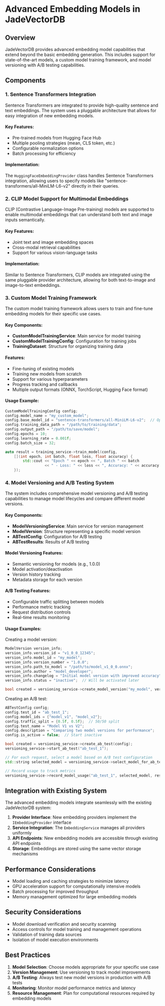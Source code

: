 # Advanced Embedding Models in JadeVectorDB

## Overview

JadeVectorDB provides advanced embedding model capabilities that extend beyond the basic embedding generation. This includes support for state-of-the-art models, a custom model training framework, and model versioning with A/B testing capabilities.

## Components

### 1. Sentence Transformers Integration

Sentence Transformers are integrated to provide high-quality sentence and text embeddings. The system uses a pluggable architecture that allows for easy integration of new embedding models.

#### Key Features:
- Pre-trained models from Hugging Face Hub
- Multiple pooling strategies (mean, CLS token, etc.)
- Configurable normalization options
- Batch processing for efficiency

#### Implementation:
The `HuggingFaceEmbeddingProvider` class handles Sentence Transformers integration, allowing users to specify models like "sentence-transformers/all-MiniLM-L6-v2" directly in their queries.

### 2. CLIP Model Support for Multimodal Embeddings

CLIP (Contrastive Language-Image Pre-training) models are supported to enable multimodal embeddings that can understand both text and image inputs semantically.

#### Key Features:
- Joint text and image embedding spaces
- Cross-modal retrieval capabilities
- Support for various vision-language tasks

#### Implementation:
Similar to Sentence Transformers, CLIP models are integrated using the same pluggable provider architecture, allowing for both text-to-image and image-to-text embeddings.

### 3. Custom Model Training Framework

The custom model training framework allows users to train and fine-tune embedding models for their specific use cases.

#### Key Components:
- **CustomModelTrainingService**: Main service for model training
- **CustomModelTrainingConfig**: Configuration for training jobs
- **TrainingDataset**: Structure for organizing training data

#### Features:
- Fine-tuning of existing models
- Training new models from scratch
- Support for various hyperparameters
- Progress tracking and callbacks
- Multiple output formats (ONNX, TorchScript, Hugging Face format)

#### Usage Example:
```cpp
CustomModelTrainingConfig config;
config.model_name = "my_custom_model";
config.base_model_id = "sentence-transformers/all-MiniLM-L6-v2";  // Optional, for fine-tuning
config.training_data_path = "/path/to/training/data";
config.output_path = "/path/to/save/model";
config.epochs = 10;
config.learning_rate = 0.001f;
config.batch_size = 32;

auto result = training_service->train_model(config, 
    [](int epoch, int batch, float loss, float accuracy) {
        std::cout << "Epoch " << epoch << ", Batch " << batch 
                  << " - Loss: " << loss << ", Accuracy: " << accuracy << std::endl;
    });
```

### 4. Model Versioning and A/B Testing System

The system includes comprehensive model versioning and A/B testing capabilities to manage model lifecycles and compare different model versions.

#### Key Components:
- **ModelVersioningService**: Main service for version management
- **ModelVersion**: Structure representing a specific model version
- **ABTestConfig**: Configuration for A/B testing
- **ABTestResults**: Results of A/B testing

#### Model Versioning Features:
- Semantic versioning for models (e.g., 1.0.0)
- Model activation/deactivation
- Version history tracking
- Metadata storage for each version

#### A/B Testing Features:
- Configurable traffic splitting between models
- Performance metric tracking
- Request distribution controls
- Real-time results monitoring

#### Usage Examples:

Creating a model version:
```cpp
ModelVersion version_info;
version_info.version_id = "v1_0_0_12345";
version_info.model_id = "my_model";
version_info.version_number = "1.0.0";
version_info.path_to_model = "/path/to/model_v1_0_0.onnx";
version_info.author = "model_developer";
version_info.changelog = "Initial model version with improved accuracy";
version_info.status = "inactive";  // Will be activated later

bool created = versioning_service->create_model_version("my_model", version_info);
```

Creating an A/B test:
```cpp
ABTestConfig config;
config.test_id = "ab_test_1";
config.model_ids = {"model_v1", "model_v2"};
config.traffic_split = {0.5f, 0.5f};  // 50/50 split
config.test_name = "Model V1 vs V2";
config.description = "Comparing two model versions for performance";
config.is_active = false;  // Start inactive

bool created = versioning_service->create_ab_test(config);
versioning_service->start_ab_test("ab_test_1");

// For each request, select a model based on A/B test configuration
std::string selected_model = versioning_service->select_model_for_ab_test("ab_test_1");

// Record usage to track metrics
versioning_service->record_model_usage("ab_test_1", selected_model, response_time_ms, success);
```

## Integration with Existing System

The advanced embedding models integrate seamlessly with the existing JadeVectorDB system:

1. **Provider Interface**: New embedding providers implement the `IEmbeddingProvider` interface
2. **Service Integration**: The `EmbeddingService` manages all providers uniformly
3. **API Endpoints**: New embedding models are accessible through existing API endpoints
4. **Storage**: Embeddings are stored using the same vector storage mechanisms

## Performance Considerations

- Model loading and caching strategies to minimize latency
- GPU acceleration support for computationally intensive models
- Batch processing for improved throughput
- Memory management optimized for large embedding models

## Security Considerations

- Model download verification and security scanning
- Access controls for model training and management operations
- Validation of training data sources
- Isolation of model execution environments

## Best Practices

1. **Model Selection**: Choose models appropriate for your specific use case
2. **Version Management**: Use versioning to track model improvements
3. **A/B Testing**: Always test new model versions in production with A/B tests
4. **Monitoring**: Monitor model performance metrics and latency
5. **Resource Management**: Plan for computational resources required by embedding models